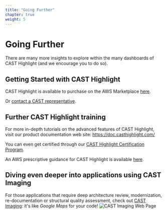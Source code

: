 ```yaml
---
title: "Going Further"
chapter: true
weight: 5
---
```


# Going Further
There are many more insights to explore within the many dashboards of CAST Highlight (and we encourage you to do so). 

## Getting Started with CAST Highlight

CAST Highlight is available to purchase on the AWS Marketplace [here](https://aws.amazon.com/marketplace/pp/prodview-rjrikuvzqawl6). 

Or [contact a CAST representative](https://www.castsoftware.com/discover-cast/contact-us).

## Further CAST Highlight training

For more in-depth tutorials on the advanced features of CAST Highlight, visit our product documentation web site: <https://doc.casthighlight.com/>

You can even get certified through our [CAST Highlight Certification Program](https://doc.casthighlight.com/certification/).

An AWS prescriptive guidance for CAST Highlight is available [here](https://docs.aws.amazon.com/prescriptive-guidance/latest/patterns/assess-application-readiness-for-migration-to-the-aws-cloud-by-using-cast-highlight.html).

## Diving even deeper into applications using CAST Imaging

For those applications that require deep architecture review, modernization, re-documentation or structural quality assessment, check out [CAST Imaging](https://www.castsoftware.com/products/imaging): it's like *Google Maps* for your code!
![CAST Imaging Web Page](/images/Imaging-1.png)